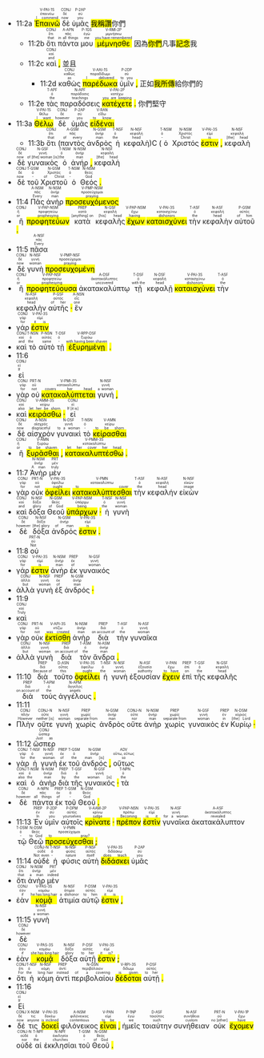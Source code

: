 
- 11:2a <RUBY><ruby><ruby><mark class='verb'>Ἐπαινῶ</mark><rt>I commend</rt></ruby><rt>ἐπαινέω</rt></ruby><rt>V-PAI-1S</rt></RUBY> <RUBY><ruby><ruby>δὲ<rt>now</rt></ruby><rt>δέ</rt></ruby><rt>CONJ</rt></RUBY> <RUBY><ruby><ruby>ὑμᾶς<rt>you</rt></ruby><rt>σύ</rt></ruby><rt>P-2AP</rt></RUBY> <mark class='verb'>我稱讚</mark>你們
	- 11:2b <RUBY><ruby><ruby>ὅτι<rt>that</rt></ruby><rt>ὅτι</rt></ruby><rt>CONJ</rt></RUBY> <RUBY><ruby><ruby>πάντα<rt>in all things</rt></ruby><rt>πᾶς</rt></ruby><rt>A-APN</rt></RUBY> <RUBY><ruby><ruby>μου<rt>me</rt></ruby><rt>ἐγώ</rt></ruby><rt>P-1GS</rt></RUBY> <RUBY><ruby><ruby><mark class='verb'>μέμνησθε</mark><rt>you have remembered</rt></ruby><rt>μιμνήσκω</rt></ruby><rt>V-RMI-2P</rt></RUBY> 因為<mark class='verb'>你們</mark>凡事<mark class='verb'>記念</mark>我
	- 11:2c <RUBY><ruby><ruby>καὶ<rt>and</rt></ruby><rt>καί</rt></ruby><rt>CONJ</rt></RUBY> <mark class='punctuation'>,</mark> 並且
		- 11:2d <RUBY><ruby><ruby>καθὼς<rt>as</rt></ruby><rt>καθώς</rt></ruby><rt>CONJ</rt></RUBY> <RUBY><ruby><ruby><mark class='verb'>παρέδωκα</mark><rt>I delivered</rt></ruby><rt>παραδίδωμι</rt></ruby><rt>V-AAI-1S</rt></RUBY> <RUBY><ruby><ruby>ὑμῖν<rt>to you</rt></ruby><rt>σύ</rt></ruby><rt>P-2DP</rt></RUBY> <mark class='punctuation'>,</mark> 正如<mark class='verb'>我所傳</mark>給你們的
	- 11:2e <RUBY><ruby><ruby>τὰς<rt>the</rt></ruby><rt>ὀ</rt></ruby><rt>T-APF</rt></RUBY> <RUBY><ruby><ruby>παραδόσεις<rt>teachings</rt></ruby><rt>παράδοσις</rt></ruby><rt>N-APF</rt></RUBY> <RUBY><ruby><ruby><mark class='verb'>κατέχετε</mark><rt>you are keeping</rt></ruby><rt>κατέχω</rt></ruby><rt>V-PAI-2P</rt></RUBY> <mark class='punctuation'>.</mark> 你們堅守
- 11:3a <RUBY><ruby><ruby><mark class='verb'>Θέλω</mark><rt>I want</rt></ruby><rt>θέλω</rt></ruby><rt>V-PAI-1S</rt></RUBY> <RUBY><ruby><ruby>δὲ<rt>however</rt></ruby><rt>δέ</rt></ruby><rt>CONJ</rt></RUBY> <RUBY><ruby><ruby>ὑμᾶς<rt>you</rt></ruby><rt>σύ</rt></ruby><rt>P-2AP</rt></RUBY> <RUBY><ruby><ruby><mark class='inf'>εἰδέναι</mark><rt>to know</rt></ruby><rt>εἴδω</rt></ruby><rt>V-RAN</rt></RUBY>
	- 11:3b <RUBY><ruby><ruby>ὅτι<rt>that</rt></ruby><rt>ὅτι</rt></ruby><rt>CONJ</rt></RUBY> (<RUBY><ruby><ruby>παντὸς<rt>of every</rt></ruby><rt>πᾶς</rt></ruby><rt>A-GSM</rt></RUBY> <RUBY><ruby><ruby>ἀνδρὸς<rt>man</rt></ruby><rt>ἀνήρ</rt></ruby><rt>N-GSM</rt></RUBY> <RUBY><ruby><ruby>ἡ<rt>the</rt></ruby><rt>ὀ</rt></ruby><rt>T-NSF</rt></RUBY> <RUBY><ruby><ruby>κεφαλὴ<rt>head</rt></ruby><rt>κεφαλή</rt></ruby><rt>N-NSF</rt></RUBY>)C (<RUBY><ruby><ruby>ὁ<rt>-</rt></ruby><rt>ὀ</rt></ruby><rt>T-NSM</rt></RUBY> <RUBY><ruby><ruby>Χριστός<rt>Christ</rt></ruby><rt>Χριστός</rt></ruby><rt>N-NSM</rt></RUBY> <RUBY><ruby><ruby><mark class='verb'>ἐστιν</mark><rt>is</rt></ruby><rt>εἰμί</rt></ruby><rt>V-PAI-3S</rt></RUBY> <mark class='punctuation'>,</mark> <RUBY><ruby><ruby>κεφαλὴ<rt>[the] head</rt></ruby><rt>κεφαλή</rt></ruby><rt>N-NSF</rt></RUBY>
- <RUBY><ruby><ruby>δὲ<rt>now</rt></ruby><rt>δέ</rt></ruby><rt>CONJ</rt></RUBY> <RUBY><ruby><ruby>γυναικὸς<rt>of [the] woman [is]</rt></ruby><rt>γυνή</rt></ruby><rt>N-GSF</rt></RUBY> <RUBY><ruby><ruby>ὁ<rt>the</rt></ruby><rt>ὀ</rt></ruby><rt>T-NSM</rt></RUBY> <RUBY><ruby><ruby>ἀνήρ<rt>man</rt></ruby><rt>ἀνήρ</rt></ruby><rt>N-NSM</rt></RUBY> <mark class='punctuation'>,</mark> <RUBY><ruby><ruby>κεφαλὴ<rt>[the] head</rt></ruby><rt>κεφαλή</rt></ruby><rt>N-NSF</rt></RUBY>
- <RUBY><ruby><ruby>δὲ<rt>now</rt></ruby><rt>δέ</rt></ruby><rt>CONJ</rt></RUBY> <RUBY><ruby><ruby>τοῦ<rt>-</rt></ruby><rt>ὀ</rt></ruby><rt>T-GSM</rt></RUBY> <RUBY><ruby><ruby>Χριστοῦ<rt>of Christ</rt></ruby><rt>Χριστός</rt></ruby><rt>N-GSM</rt></RUBY> <RUBY><ruby><ruby>ὁ<rt>-</rt></ruby><rt>ὀ</rt></ruby><rt>T-NSM</rt></RUBY> <RUBY><ruby><ruby>Θεός<rt>God</rt></ruby><rt>θεός</rt></ruby><rt>N-NSM</rt></RUBY> <mark class='punctuation'>.</mark> 
- 11:4 <RUBY><ruby><ruby>Πᾶς<rt>Every</rt></ruby><rt>πᾶς</rt></ruby><rt>A-NSM</rt></RUBY> <RUBY><ruby><ruby>ἀνὴρ<rt>man</rt></ruby><rt>ἀνήρ</rt></ruby><rt>N-NSM</rt></RUBY> <RUBY><ruby><ruby><mark class='ptc'>προσευχόμενος</mark><rt>praying</rt></ruby><rt>προσεύχομαι</rt></ruby><rt>V-PMP-NSM</rt></RUBY>
- <RUBY><ruby><ruby>ἢ<rt>or</rt></ruby><rt>ἤ</rt></ruby><rt>CONJ</rt></RUBY> <RUBY><ruby><ruby><mark class='ptc'>προφητεύων</mark><rt>prophesying</rt></ruby><rt>προφητεύω</rt></ruby><rt>V-PAP-NSM</rt></RUBY> <RUBY><ruby><ruby>κατὰ<rt>[anything] on</rt></ruby><rt>κατά</rt></ruby><rt>PREP</rt></RUBY> <RUBY><ruby><ruby>κεφαλῆς<rt>[his] head</rt></ruby><rt>κεφαλή</rt></ruby><rt>N-GSF</rt></RUBY> <RUBY><ruby><ruby><mark class='ptc'>ἔχων</mark><rt>having</rt></ruby><rt>ἔχω</rt></ruby><rt>V-PAP-NSM</rt></RUBY> <RUBY><ruby><ruby><mark class='verb'>καταισχύνει</mark><rt>dishonors</rt></ruby><rt>καταισχύνω</rt></ruby><rt>V-PAI-3S</rt></RUBY> <RUBY><ruby><ruby>τὴν<rt>the</rt></ruby><rt>ὀ</rt></ruby><rt>T-ASF</rt></RUBY> <RUBY><ruby><ruby>κεφαλὴν<rt>head</rt></ruby><rt>κεφαλή</rt></ruby><rt>N-ASF</rt></RUBY> <RUBY><ruby><ruby>αὐτοῦ<rt>of him</rt></ruby><rt>αὐτός</rt></ruby><rt>P-GSM</rt></RUBY> <mark class='punctuation'>.</mark> 
- 11:5 <RUBY><ruby><ruby>πᾶσα<rt>Every</rt></ruby><rt>πᾶς</rt></ruby><rt>A-NSF</rt></RUBY>
- <RUBY><ruby><ruby>δὲ<rt>now</rt></ruby><rt>δέ</rt></ruby><rt>CONJ</rt></RUBY> <RUBY><ruby><ruby>γυνὴ<rt>woman</rt></ruby><rt>γυνή</rt></ruby><rt>N-NSF</rt></RUBY> <RUBY><ruby><ruby><mark class='ptc'>προσευχομένη</mark><rt>praying</rt></ruby><rt>προσεύχομαι</rt></ruby><rt>V-PMP-NSF</rt></RUBY>
- <RUBY><ruby><ruby>ἢ<rt>or</rt></ruby><rt>ἤ</rt></ruby><rt>CONJ</rt></RUBY> <RUBY><ruby><ruby><mark class='ptc'>προφητεύουσα</mark><rt>prophesying</rt></ruby><rt>προφητεύω</rt></ruby><rt>V-PAP-NSF</rt></RUBY> <RUBY><ruby><ruby>ἀκατακαλύπτῳ<rt>uncovered</rt></ruby><rt>ἀκατακάλυπτος</rt></ruby><rt>A-DSF</rt></RUBY> <RUBY><ruby><ruby>τῇ<rt>with the</rt></ruby><rt>ὀ</rt></ruby><rt>T-DSF</rt></RUBY> <RUBY><ruby><ruby>κεφαλῇ<rt>head</rt></ruby><rt>κεφαλή</rt></ruby><rt>N-DSF</rt></RUBY> <RUBY><ruby><ruby><mark class='verb'>καταισχύνει</mark><rt>dishonors</rt></ruby><rt>καταισχύνω</rt></ruby><rt>V-PAI-3S</rt></RUBY> <RUBY><ruby><ruby>τὴν<rt>the</rt></ruby><rt>ὀ</rt></ruby><rt>T-ASF</rt></RUBY> <RUBY><ruby><ruby>κεφαλὴν<rt>head</rt></ruby><rt>κεφαλή</rt></ruby><rt>N-ASF</rt></RUBY> <RUBY><ruby><ruby>αὐτῆς<rt>of her</rt></ruby><rt>αὐτός</rt></ruby><rt>P-GSF</rt></RUBY> <mark class='punctuation'>·</mark> <RUBY><ruby><ruby>ἓν<rt>one</rt></ruby><rt>εἷς</rt></ruby><rt>A-NSN</rt></RUBY>
- <RUBY><ruby><ruby>γάρ<rt>for</rt></ruby><rt>γάρ</rt></ruby><rt>CONJ</rt></RUBY> <RUBY><ruby><ruby><mark class='verb'>ἐστιν</mark><rt>it is</rt></ruby><rt>εἰμί</rt></ruby><rt>V-PAI-3S</rt></RUBY>
- <RUBY><ruby><ruby>καὶ<rt>and</rt></ruby><rt>καί</rt></ruby><rt>CONJ</rt></RUBY> <RUBY><ruby><ruby>τὸ<rt>the</rt></ruby><rt>ὀ</rt></ruby><rt>T-NSN</rt></RUBY> <RUBY><ruby><ruby>αὐτὸ<rt>same</rt></ruby><rt>αὐτός</rt></ruby><rt>P-NSN</rt></RUBY> <RUBY><ruby><ruby>τῇ<rt>-</rt></ruby><rt>ὀ</rt></ruby><rt>T-DSF</rt></RUBY> <RUBY><ruby><ruby><mark class='ptc'>ἐξυρημένῃ</mark><rt>with having been shaven</rt></ruby><rt>ξυράω</rt></ruby><rt>V-RPP-DSF</rt></RUBY> <mark class='punctuation'>.</mark> 
- 11:6
- <RUBY><ruby><ruby>εἰ<rt>If</rt></ruby><rt>εἰ</rt></ruby><rt>CONJ</rt></RUBY>
- <RUBY><ruby><ruby>γὰρ<rt>for</rt></ruby><rt>γάρ</rt></ruby><rt>CONJ</rt></RUBY> <RUBY><ruby><ruby>οὐ<rt>not</rt></ruby><rt>οὐ</rt></ruby><rt>PRT-N</rt></RUBY> <RUBY><ruby><ruby><mark class='verb'>κατακαλύπτεται</mark><rt>covers her head</rt></ruby><rt>κατακαλύπτω</rt></ruby><rt>V-PMI-3S</rt></RUBY> <RUBY><ruby><ruby>γυνή<rt>a woman</rt></ruby><rt>γυνή</rt></ruby><rt>N-NSF</rt></RUBY> <mark class='punctuation'>,</mark>
- <RUBY><ruby><ruby>καὶ<rt>also</rt></ruby><rt>καί</rt></ruby><rt>CONJ</rt></RUBY> <RUBY><ruby><ruby><mark class='verb'>κειράσθω</mark><rt>let her be shorn</rt></ruby><rt>κείρω</rt></ruby><rt>V-AMM-3S</rt></RUBY> <mark class='punctuation'>·</mark> <RUBY><ruby><ruby>εἰ<rt>If [it is]</rt></ruby><rt>εἰ</rt></ruby><rt>CONJ</rt></RUBY>
- <RUBY><ruby><ruby>δὲ<rt>now</rt></ruby><rt>δέ</rt></ruby><rt>CONJ</rt></RUBY> <RUBY><ruby><ruby>αἰσχρὸν<rt>disgraceful</rt></ruby><rt>αἰσχρός</rt></ruby><rt>A-NSN</rt></RUBY> <RUBY><ruby><ruby>γυναικὶ<rt>to a woman</rt></ruby><rt>γυνή</rt></ruby><rt>N-DSF</rt></RUBY> <RUBY><ruby><ruby>τὸ<rt>-</rt></ruby><rt>ὀ</rt></ruby><rt>T-NSN</rt></RUBY> <RUBY><ruby><ruby><mark class='inf'>κείρασθαι</mark><rt>to be shorn</rt></ruby><rt>κείρω</rt></ruby><rt>V-AMN</rt></RUBY>
- <RUBY><ruby><ruby>ἢ<rt>or</rt></ruby><rt>ἤ</rt></ruby><rt>CONJ</rt></RUBY> <RUBY><ruby><ruby><mark class='inf'>ξυρᾶσθαι</mark><rt>to be shaven</rt></ruby><rt>ξυράω</rt></ruby><rt>V-AMN</rt></RUBY> <mark class='punctuation'>,</mark> <RUBY><ruby><ruby><mark class='verb'>κατακαλυπτέσθω</mark><rt>let her cover her head</rt></ruby><rt>κατακαλύπτω</rt></ruby><rt>V-PMM-3S</rt></RUBY> <mark class='punctuation'>.</mark> 
- 11:7 <RUBY><ruby><ruby>Ἀνὴρ<rt>A man</rt></ruby><rt>ἀνήρ</rt></ruby><rt>N-NSM</rt></RUBY> <RUBY><ruby><ruby>μὲν<rt>truly</rt></ruby><rt>μέν</rt></ruby><rt>PRT</rt></RUBY>
- <RUBY><ruby><ruby>γὰρ<rt>for</rt></ruby><rt>γάρ</rt></ruby><rt>CONJ</rt></RUBY> <RUBY><ruby><ruby>οὐκ<rt>not</rt></ruby><rt>οὐ</rt></ruby><rt>PRT-N</rt></RUBY> <RUBY><ruby><ruby><mark class='verb'>ὀφείλει</mark><rt>ought</rt></ruby><rt>ὀφείλω</rt></ruby><rt>V-PAI-3S</rt></RUBY> <RUBY><ruby><ruby><mark class='inf'>κατακαλύπτεσθαι</mark><rt>to cover</rt></ruby><rt>κατακαλύπτω</rt></ruby><rt>V-PMN</rt></RUBY> <RUBY><ruby><ruby>τὴν<rt>the</rt></ruby><rt>ὀ</rt></ruby><rt>T-ASF</rt></RUBY> <RUBY><ruby><ruby>κεφαλήν<rt>head</rt></ruby><rt>κεφαλή</rt></ruby><rt>N-ASF</rt></RUBY> <RUBY><ruby><ruby>εἰκὼν<rt>image</rt></ruby><rt>εἰκών</rt></ruby><rt>N-NSF</rt></RUBY>
- <RUBY><ruby><ruby>καὶ<rt>and</rt></ruby><rt>καί</rt></ruby><rt>CONJ</rt></RUBY> <RUBY><ruby><ruby>δόξα<rt>glory</rt></ruby><rt>δόξα</rt></ruby><rt>N-NSF</rt></RUBY> <RUBY><ruby><ruby>Θεοῦ<rt>of God</rt></ruby><rt>θεός</rt></ruby><rt>N-GSM</rt></RUBY> <RUBY><ruby><ruby><mark class='ptc'>ὑπάρχων</mark><rt>being</rt></ruby><rt>ὑπάρχω</rt></ruby><rt>V-PAP-NSM</rt></RUBY> <mark class='punctuation'>·</mark> <RUBY><ruby><ruby>ἡ<rt>the</rt></ruby><rt>ὀ</rt></ruby><rt>T-NSF</rt></RUBY> <RUBY><ruby><ruby>γυνὴ<rt>woman</rt></ruby><rt>γυνή</rt></ruby><rt>N-NSF</rt></RUBY>
- <RUBY><ruby><ruby>δὲ<rt>however</rt></ruby><rt>δέ</rt></ruby><rt>CONJ</rt></RUBY> <RUBY><ruby><ruby>δόξα<rt>[the] glory</rt></ruby><rt>δόξα</rt></ruby><rt>N-NSF</rt></RUBY> <RUBY><ruby><ruby>ἀνδρός<rt>of man</rt></ruby><rt>ἀνήρ</rt></ruby><rt>N-GSM</rt></RUBY> <RUBY><ruby><ruby><mark class='verb'>ἐστιν</mark><rt>is</rt></ruby><rt>εἰμί</rt></ruby><rt>V-PAI-3S</rt></RUBY> <mark class='punctuation'>.</mark> 
- 11:8 <RUBY><ruby><ruby>οὐ<rt>Not</rt></ruby><rt>οὐ</rt></ruby><rt>PRT-N</rt></RUBY>
- <RUBY><ruby><ruby>γάρ<rt>for</rt></ruby><rt>γάρ</rt></ruby><rt>CONJ</rt></RUBY> <RUBY><ruby><ruby><mark class='verb'>ἐστιν</mark><rt>is</rt></ruby><rt>εἰμί</rt></ruby><rt>V-PAI-3S</rt></RUBY> <RUBY><ruby><ruby>ἀνὴρ<rt>man</rt></ruby><rt>ἀνήρ</rt></ruby><rt>N-NSM</rt></RUBY> <RUBY><ruby><ruby>ἐκ<rt>of</rt></ruby><rt>ἐκ</rt></ruby><rt>PREP</rt></RUBY> <RUBY><ruby><ruby>γυναικός<rt>woman</rt></ruby><rt>γυνή</rt></ruby><rt>N-GSF</rt></RUBY>
- <RUBY><ruby><ruby>ἀλλὰ<rt>but</rt></ruby><rt>ἀλλά</rt></ruby><rt>CONJ</rt></RUBY> <RUBY><ruby><ruby>γυνὴ<rt>woman</rt></ruby><rt>γυνή</rt></ruby><rt>N-NSF</rt></RUBY> <RUBY><ruby><ruby>ἐξ<rt>of</rt></ruby><rt>ἐκ</rt></ruby><rt>PREP</rt></RUBY> <RUBY><ruby><ruby>ἀνδρός<rt>man</rt></ruby><rt>ἀνήρ</rt></ruby><rt>N-GSM</rt></RUBY> <mark class='punctuation'>·</mark> 
- 11:9
- <RUBY><ruby><ruby>καὶ<rt>Truly</rt></ruby><rt>καί</rt></ruby><rt>CONJ</rt></RUBY>
- <RUBY><ruby><ruby>γὰρ<rt>for</rt></ruby><rt>γάρ</rt></ruby><rt>CONJ</rt></RUBY> <RUBY><ruby><ruby>οὐκ<rt>not</rt></ruby><rt>οὐ</rt></ruby><rt>PRT-N</rt></RUBY> <RUBY><ruby><ruby><mark class='verb'>ἐκτίσθη</mark><rt>was created</rt></ruby><rt>κτίζω</rt></ruby><rt>V-API-3S</rt></RUBY> <RUBY><ruby><ruby>ἀνὴρ<rt>man</rt></ruby><rt>ἀνήρ</rt></ruby><rt>N-NSM</rt></RUBY> <RUBY><ruby><ruby>διὰ<rt>on account of</rt></ruby><rt>διά</rt></ruby><rt>PREP</rt></RUBY> <RUBY><ruby><ruby>τὴν<rt>the</rt></ruby><rt>ὀ</rt></ruby><rt>T-ASF</rt></RUBY> <RUBY><ruby><ruby>γυναῖκα<rt>woman</rt></ruby><rt>γυνή</rt></ruby><rt>N-ASF</rt></RUBY>
- <RUBY><ruby><ruby>ἀλλὰ<rt>but</rt></ruby><rt>ἀλλά</rt></ruby><rt>CONJ</rt></RUBY> <RUBY><ruby><ruby>γυνὴ<rt>woman</rt></ruby><rt>γυνή</rt></ruby><rt>N-NSF</rt></RUBY> <RUBY><ruby><ruby>διὰ<rt>on account of</rt></ruby><rt>διά</rt></ruby><rt>PREP</rt></RUBY> <RUBY><ruby><ruby>τὸν<rt>the</rt></ruby><rt>ὀ</rt></ruby><rt>T-ASM</rt></RUBY> <RUBY><ruby><ruby>ἄνδρα<rt>man</rt></ruby><rt>ἀνήρ</rt></ruby><rt>N-ASM</rt></RUBY> <mark class='punctuation'>.</mark> 
- 11:10 <RUBY><ruby><ruby>διὰ<rt>Because of</rt></ruby><rt>διά</rt></ruby><rt>PREP</rt></RUBY> <RUBY><ruby><ruby>τοῦτο<rt>this</rt></ruby><rt>οὗτος</rt></ruby><rt>D-ASN</rt></RUBY> <RUBY><ruby><ruby><mark class='verb'>ὀφείλει</mark><rt>ought</rt></ruby><rt>ὀφείλω</rt></ruby><rt>V-PAI-3S</rt></RUBY> <RUBY><ruby><ruby>ἡ<rt>the</rt></ruby><rt>ὀ</rt></ruby><rt>T-NSF</rt></RUBY> <RUBY><ruby><ruby>γυνὴ<rt>woman</rt></ruby><rt>γυνή</rt></ruby><rt>N-NSF</rt></RUBY> <RUBY><ruby><ruby>ἐξουσίαν<rt>authority</rt></ruby><rt>ἐξουσία</rt></ruby><rt>N-ASF</rt></RUBY> <RUBY><ruby><ruby><mark class='inf'>ἔχειν</mark><rt>to have</rt></ruby><rt>ἔχω</rt></ruby><rt>V-PAN</rt></RUBY> <RUBY><ruby><ruby>ἐπὶ<rt>on</rt></ruby><rt>ἐπί</rt></ruby><rt>PREP</rt></RUBY> <RUBY><ruby><ruby>τῆς<rt>the</rt></ruby><rt>ὀ</rt></ruby><rt>T-GSF</rt></RUBY> <RUBY><ruby><ruby>κεφαλῆς<rt>head</rt></ruby><rt>κεφαλή</rt></ruby><rt>N-GSF</rt></RUBY> <RUBY><ruby><ruby>διὰ<rt>on account of</rt></ruby><rt>διά</rt></ruby><rt>PREP</rt></RUBY> <RUBY><ruby><ruby>τοὺς<rt>the</rt></ruby><rt>ὀ</rt></ruby><rt>T-APM</rt></RUBY> <RUBY><ruby><ruby>ἀγγέλους<rt>angels</rt></ruby><rt>ἄγγελος</rt></ruby><rt>N-APM</rt></RUBY> <mark class='punctuation'>.</mark> 
- 11:11
- <RUBY><ruby><ruby>Πλὴν<rt>However</rt></ruby><rt>πλήν</rt></ruby><rt>CONJ</rt></RUBY> <RUBY><ruby><ruby>οὔτε<rt>neither [is]</rt></ruby><rt>οὔτε</rt></ruby><rt>CONJ-N</rt></RUBY> <RUBY><ruby><ruby>γυνὴ<rt>woman</rt></ruby><rt>γυνή</rt></ruby><rt>N-NSF</rt></RUBY> <RUBY><ruby><ruby>χωρὶς<rt>separate from</rt></ruby><rt>χωρίς</rt></ruby><rt>PREP</rt></RUBY> <RUBY><ruby><ruby>ἀνδρὸς<rt>man</rt></ruby><rt>ἀνήρ</rt></ruby><rt>N-GSM</rt></RUBY> <RUBY><ruby><ruby>οὔτε<rt>nor</rt></ruby><rt>οὔτε</rt></ruby><rt>CONJ-N</rt></RUBY> <RUBY><ruby><ruby>ἀνὴρ<rt>man</rt></ruby><rt>ἀνήρ</rt></ruby><rt>N-NSM</rt></RUBY> <RUBY><ruby><ruby>χωρὶς<rt>separate from</rt></ruby><rt>χωρίς</rt></ruby><rt>PREP</rt></RUBY> <RUBY><ruby><ruby>γυναικὸς<rt>woman</rt></ruby><rt>γυνή</rt></ruby><rt>N-GSF</rt></RUBY> <RUBY><ruby><ruby>ἐν<rt>in</rt></ruby><rt>ἐν</rt></ruby><rt>PREP</rt></RUBY> <RUBY><ruby><ruby>Κυρίῳ<rt>[the] Lord</rt></ruby><rt>κύριος</rt></ruby><rt>N-DSM</rt></RUBY> <mark class='punctuation'>·</mark> 
- 11:12 <RUBY><ruby><ruby>ὥσπερ<rt>Just as</rt></ruby><rt>ὥσπερ</rt></ruby><rt>CONJ</rt></RUBY>
- <RUBY><ruby><ruby>γὰρ<rt>for</rt></ruby><rt>γάρ</rt></ruby><rt>CONJ</rt></RUBY> <RUBY><ruby><ruby>ἡ<rt>the</rt></ruby><rt>ὀ</rt></ruby><rt>T-NSF</rt></RUBY> <RUBY><ruby><ruby>γυνὴ<rt>woman</rt></ruby><rt>γυνή</rt></ruby><rt>N-NSF</rt></RUBY> <RUBY><ruby><ruby>ἐκ<rt>of</rt></ruby><rt>ἐκ</rt></ruby><rt>PREP</rt></RUBY> <RUBY><ruby><ruby>τοῦ<rt>the</rt></ruby><rt>ὀ</rt></ruby><rt>T-GSM</rt></RUBY> <RUBY><ruby><ruby>ἀνδρός<rt>man [is]</rt></ruby><rt>ἀνήρ</rt></ruby><rt>N-GSM</rt></RUBY> <mark class='punctuation'>,</mark> <RUBY><ruby><ruby>οὕτως<rt>so</rt></ruby><rt>οὕτω, οὕτως</rt></ruby><rt>ADV</rt></RUBY>
- <RUBY><ruby><ruby>καὶ<rt>also</rt></ruby><rt>καί</rt></ruby><rt>CONJ</rt></RUBY> <RUBY><ruby><ruby>ὁ<rt>the</rt></ruby><rt>ὀ</rt></ruby><rt>T-NSM</rt></RUBY> <RUBY><ruby><ruby>ἀνὴρ<rt>man</rt></ruby><rt>ἀνήρ</rt></ruby><rt>N-NSM</rt></RUBY> <RUBY><ruby><ruby>διὰ<rt>by</rt></ruby><rt>διά</rt></ruby><rt>PREP</rt></RUBY> <RUBY><ruby><ruby>τῆς<rt>the</rt></ruby><rt>ὀ</rt></ruby><rt>T-GSF</rt></RUBY> <RUBY><ruby><ruby>γυναικός<rt>woman [is]</rt></ruby><rt>γυνή</rt></ruby><rt>N-GSF</rt></RUBY> <mark class='punctuation'>·</mark> <RUBY><ruby><ruby>τὰ<rt>the</rt></ruby><rt>ὀ</rt></ruby><rt>T-NPN</rt></RUBY>
- <RUBY><ruby><ruby>δὲ<rt>however</rt></ruby><rt>δέ</rt></ruby><rt>CONJ</rt></RUBY> <RUBY><ruby><ruby>πάντα<rt>all things</rt></ruby><rt>πᾶς</rt></ruby><rt>A-NPN</rt></RUBY> <RUBY><ruby><ruby>ἐκ<rt>of</rt></ruby><rt>ἐκ</rt></ruby><rt>PREP</rt></RUBY> <RUBY><ruby><ruby>τοῦ<rt>-</rt></ruby><rt>ὀ</rt></ruby><rt>T-GSM</rt></RUBY> <RUBY><ruby><ruby>Θεοῦ<rt>God</rt></ruby><rt>θεός</rt></ruby><rt>N-GSM</rt></RUBY> <mark class='punctuation'>.</mark> 
- 11:13 <RUBY><ruby><ruby>Ἐν<rt>In</rt></ruby><rt>ἐν</rt></ruby><rt>PREP</rt></RUBY> <RUBY><ruby><ruby>ὑμῖν<rt>you</rt></ruby><rt>σύ</rt></ruby><rt>P-2DP</rt></RUBY> <RUBY><ruby><ruby>αὐτοῖς<rt>yourselves</rt></ruby><rt>αὐτός</rt></ruby><rt>P-DPM</rt></RUBY> <RUBY><ruby><ruby><mark class='verb'>κρίνατε</mark><rt>judge</rt></ruby><rt>κρίνω</rt></ruby><rt>V-AAM-2P</rt></RUBY> <mark class='punctuation'>·</mark> <RUBY><ruby><ruby><mark class='ptc'>πρέπον</mark><rt>Becoming</rt></ruby><rt>πρέπω</rt></ruby><rt>V-PAP-NSN</rt></RUBY> <RUBY><ruby><ruby><mark class='verb'>ἐστὶν</mark><rt>is it</rt></ruby><rt>εἰμί</rt></ruby><rt>V-PAI-3S</rt></RUBY> <RUBY><ruby><ruby>γυναῖκα<rt>for a woman</rt></ruby><rt>γυνή</rt></ruby><rt>N-ASF</rt></RUBY> <RUBY><ruby><ruby>ἀκατακάλυπτον<rt>revealed</rt></ruby><rt>ἀκατακάλυπτος</rt></ruby><rt>A-ASF</rt></RUBY> <RUBY><ruby><ruby>τῷ<rt>-</rt></ruby><rt>ὀ</rt></ruby><rt>T-DSM</rt></RUBY> <RUBY><ruby><ruby>Θεῷ<rt>to God</rt></ruby><rt>θεός</rt></ruby><rt>N-DSM</rt></RUBY> <RUBY><ruby><ruby><mark class='inf'>προσεύχεσθαι</mark><rt>to pray?</rt></ruby><rt>προσεύχομαι</rt></ruby><rt>V-PMN</rt></RUBY> <mark class='punctuation'>;</mark> 
- 11:14 <RUBY><ruby><ruby>οὐδὲ<rt>Not even</rt></ruby><rt>οὐδέ</rt></ruby><rt>CONJ-N</rt></RUBY> <RUBY><ruby><ruby>ἡ<rt>-</rt></ruby><rt>ὀ</rt></ruby><rt>T-NSF</rt></RUBY> <RUBY><ruby><ruby>φύσις<rt>nature</rt></ruby><rt>φύσις</rt></ruby><rt>N-NSF</rt></RUBY> <RUBY><ruby><ruby>αὐτὴ<rt>itself</rt></ruby><rt>αὐτός</rt></ruby><rt>P-NSF</rt></RUBY> <RUBY><ruby><ruby><mark class='verb'>διδάσκει</mark><rt>does teach</rt></ruby><rt>διδάσκω</rt></ruby><rt>V-PAI-3S</rt></RUBY> <RUBY><ruby><ruby>ὑμᾶς<rt>you</rt></ruby><rt>σύ</rt></ruby><rt>P-2AP</rt></RUBY>
- <RUBY><ruby><ruby>ὅτι<rt>that</rt></ruby><rt>ὅτι</rt></ruby><rt>CONJ</rt></RUBY> <RUBY><ruby><ruby>ἀνὴρ<rt>a man</rt></ruby><rt>ἀνήρ</rt></ruby><rt>N-NSM</rt></RUBY> <RUBY><ruby><ruby>μὲν<rt>indeed</rt></ruby><rt>μέν</rt></ruby><rt>PRT</rt></RUBY>
- <RUBY><ruby><ruby>ἐὰν<rt>if</rt></ruby><rt>ἐάν</rt></ruby><rt>CONJ</rt></RUBY> <RUBY><ruby><ruby><mark class='verb'>κομᾷ</mark><rt>he has long hair</rt></ruby><rt>κομάω</rt></ruby><rt>V-PAS-3S</rt></RUBY> <RUBY><ruby><ruby>ἀτιμία<rt>a dishonor</rt></ruby><rt>ἀτιμία</rt></ruby><rt>N-NSF</rt></RUBY> <RUBY><ruby><ruby>αὐτῷ<rt>to him</rt></ruby><rt>αὐτός</rt></ruby><rt>P-DSM</rt></RUBY> <RUBY><ruby><ruby><mark class='verb'>ἐστιν</mark><rt>it is</rt></ruby><rt>εἰμί</rt></ruby><rt>V-PAI-3S</rt></RUBY> <mark class='punctuation'>,</mark> 
- 11:15 <RUBY><ruby><ruby>γυνὴ<rt>a woman</rt></ruby><rt>γυνή</rt></ruby><rt>N-NSF</rt></RUBY>
- <RUBY><ruby><ruby>δὲ<rt>however</rt></ruby><rt>δέ</rt></ruby><rt>CONJ</rt></RUBY>
- <RUBY><ruby><ruby>ἐὰν<rt>if</rt></ruby><rt>ἐάν</rt></ruby><rt>CONJ</rt></RUBY> <RUBY><ruby><ruby><mark class='verb'>κομᾷ</mark><rt>she has long hair</rt></ruby><rt>κομάω</rt></ruby><rt>V-PAS-3S</rt></RUBY> <RUBY><ruby><ruby>δόξα<rt>glory</rt></ruby><rt>δόξα</rt></ruby><rt>N-NSF</rt></RUBY> <RUBY><ruby><ruby>αὐτῇ<rt>to her</rt></ruby><rt>αὐτός</rt></ruby><rt>P-DSF</rt></RUBY> <RUBY><ruby><ruby><mark class='verb'>ἐστιν</mark><rt>it is?</rt></ruby><rt>εἰμί</rt></ruby><rt>V-PAI-3S</rt></RUBY> <mark class='punctuation'>;</mark>
- <RUBY><ruby><ruby>ὅτι<rt>For</rt></ruby><rt>ὅτι</rt></ruby><rt>CONJ</rt></RUBY> <RUBY><ruby><ruby>ἡ<rt>the</rt></ruby><rt>ὀ</rt></ruby><rt>T-NSF</rt></RUBY> <RUBY><ruby><ruby>κόμη<rt>long hair</rt></ruby><rt>κόμη</rt></ruby><rt>N-NSF</rt></RUBY> <RUBY><ruby><ruby>ἀντὶ<rt>instead</rt></ruby><rt>ἀντί</rt></ruby><rt>PREP</rt></RUBY> <RUBY><ruby><ruby>περιβολαίου<rt>of a covering</rt></ruby><rt>περιβόλαιον</rt></ruby><rt>N-GSN</rt></RUBY> <RUBY><ruby><ruby><mark class='verb'>δέδοται</mark><rt>is given</rt></ruby><rt>δίδωμι</rt></ruby><rt>V-RPI-3S</rt></RUBY> <RUBY><ruby><ruby>αὐτῇ<rt>to her</rt></ruby><rt>αὐτός</rt></ruby><rt>P-DSF</rt></RUBY> <mark class='punctuation'>.</mark> 
- 11:16
- <RUBY><ruby><ruby>Εἰ<rt>If</rt></ruby><rt>εἰ</rt></ruby><rt>CONJ</rt></RUBY>
- <RUBY><ruby><ruby>δέ<rt>now</rt></ruby><rt>δέ</rt></ruby><rt>CONJ</rt></RUBY> <RUBY><ruby><ruby>τις<rt>anyone</rt></ruby><rt>τις</rt></ruby><rt>X-NSM</rt></RUBY> <RUBY><ruby><ruby><mark class='verb'>δοκεῖ</mark><rt>is inclined</rt></ruby><rt>δοκέω</rt></ruby><rt>V-PAI-3S</rt></RUBY> <RUBY><ruby><ruby>φιλόνεικος<rt>contentious</rt></ruby><rt>φιλόνεικος</rt></ruby><rt>A-NSM</rt></RUBY> <RUBY><ruby><ruby><mark class='inf'>εἶναι</mark><rt>to be</rt></ruby><rt>εἰμί</rt></ruby><rt>V-PAN</rt></RUBY> <mark class='punctuation'>,</mark> <RUBY><ruby><ruby>ἡμεῖς<rt>we</rt></ruby><rt>ἐγώ</rt></ruby><rt>P-1NP</rt></RUBY> <RUBY><ruby><ruby>τοιαύτην<rt>such</rt></ruby><rt>τοιοῦτος</rt></ruby><rt>D-ASF</rt></RUBY> <RUBY><ruby><ruby>συνήθειαν<rt>custom</rt></ruby><rt>συνήθεια</rt></ruby><rt>N-ASF</rt></RUBY> <RUBY><ruby><ruby>οὐκ<rt>no [other]</rt></ruby><rt>οὐ</rt></ruby><rt>PRT-N</rt></RUBY> <RUBY><ruby><ruby><mark class='verb'>ἔχομεν</mark><rt>have</rt></ruby><rt>ἔχω</rt></ruby><rt>V-PAI-1P</rt></RUBY> <RUBY><ruby><ruby>οὐδὲ<rt>nor</rt></ruby><rt>οὐδέ</rt></ruby><rt>CONJ-N</rt></RUBY> <RUBY><ruby><ruby>αἱ<rt>the</rt></ruby><rt>ὀ</rt></ruby><rt>T-NPF</rt></RUBY> <RUBY><ruby><ruby>ἐκκλησίαι<rt>churches</rt></ruby><rt>ἐκκλησία</rt></ruby><rt>N-NPF</rt></RUBY> <RUBY><ruby><ruby>τοῦ<rt>-</rt></ruby><rt>ὀ</rt></ruby><rt>T-GSM</rt></RUBY> <RUBY><ruby><ruby>Θεοῦ<rt>of God</rt></ruby><rt>θεός</rt></ruby><rt>N-GSM</rt></RUBY> <mark class='punctuation'>.</mark> 